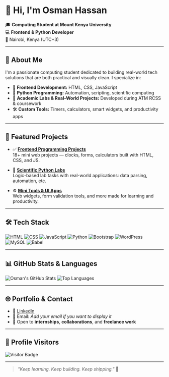 # 👋 Hi, I'm Osman Hassan

🎓 **Computing Student at Mount Kenya University**  
💻 **Frontend & Python Developer**  
📍 Nairobi, Kenya (UTC+3)  

---

## 🧠 About Me

I'm a passionate computing student dedicated to building real-world tech solutions that are both practical and visually clean. I specialize in:

- 🎯 **Frontend Development:** HTML, CSS, JavaScript  
- 🐍 **Python Programming:** Automation, scripting, scientific computing  
- 🔬 **Academic Labs & Real-World Projects:** Developed during ATM RCSS & coursework  
- 🛠️ **Custom Tools:** Timers, calculators, smart widgets, and productivity apps

---

## 🚀 Featured Projects

- ✅ [**Frontend Programming Projects**](https://github.com/OSMANHASSAN-dev/Frontend-Programming-Projects)  
  18+ mini web projects — clocks, forms, calculators built with HTML, CSS, and JS.

- 🧪 [**Scientific Python Labs**](https://github.com/OSMANHASSAN-dev/Scientific-Python-Labs)  
  Logic-based lab tasks with real-world applications: data parsing, automation, etc.

- ⚙️ [**Mini Tools & UI Apps**](https://github.com/OSMANHASSAN-dev)  
  Web widgets, form validation tools, and more made for learning and productivity.

---

## 🛠️ Tech Stack

![HTML](https://img.shields.io/badge/-HTML5-E34F26?logo=html5&logoColor=white)
![CSS](https://img.shields.io/badge/-CSS3-1572B6?logo=css3&logoColor=white)
![JavaScript](https://img.shields.io/badge/-JavaScript-F7DF1E?logo=javascript&logoColor=black)
![Python](https://img.shields.io/badge/-Python-3776AB?logo=python&logoColor=white)
![Bootstrap](https://img.shields.io/badge/-Bootstrap-563D7C?logo=bootstrap&logoColor=white)
![WordPress](https://img.shields.io/badge/-WordPress-21759B?logo=wordpress&logoColor=white)
![MySQL](https://img.shields.io/badge/-MySQL-4479A1?logo=mysql&logoColor=white)
![Babel](https://img.shields.io/badge/-Babel-F9DC3E?logo=babel&logoColor=black)

---

## 📊 GitHub Stats & Languages

![Osman's GitHub Stats](https://github-readme-stats.vercel.app/api?username=OSMANHASSAN-dev&show_icons=true&theme=github_dark&hide_border=true)
![Top Languages](https://github-readme-stats.vercel.app/api/top-langs/?username=OSMANHASSAN-dev&layout=compact&theme=github_dark&hide_border=true)

---

## 🌐 Portfolio & Contact

- 🔗 [LinkedIn](https://linkedin.com/in/hassan-o-6355a3369)  
- 📨 Email: *Add your email if you want to display it*  
- 💼 Open to **internships**, **collaborations**, and **freelance work**

---

## 🧭 Profile Visitors

![Visitor Badge](https://komarev.com/ghpvc/?username=OSMANHASSAN-dev&style=flat-square&color=blueviolet)

---

> _"Keep learning. Keep building. Keep shipping."_ 🚀

